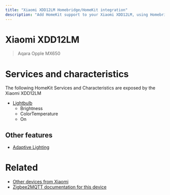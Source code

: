 ```yaml
---
title: "Xiaomi XDD12LM Homebridge/HomeKit integration"
description: "Add HomeKit support to your Xiaomi XDD12LM, using Homebridge, Zigbee2MQTT and homebridge-z2m."
---
```

<!---
This file has been GENERATED using src/docgen/docgen.ts
DO NOT EDIT THIS FILE MANUALLY!
-->
# Xiaomi XDD12LM
> Aqara Opple MX650


# Services and characteristics
The following HomeKit Services and Characteristics are exposed by
the Xiaomi XDD12LM

* [Lightbulb](../../light.md)
  * Brightness
  * ColorTemperature
  * On


## Other features
* [Adaptive Lighting](../../light.md)


# Related
* [Other devices from Xiaomi](../index.md#xiaomi)
* [Zigbee2MQTT documentation for this device](https://www.zigbee2mqtt.io/devices/XDD12LM.html)